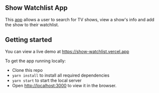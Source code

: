 ## Show Watchlist App

This [app](https://show-watchlist.vercel.app/) allows a user to search for TV shows, view a show's info and add the show to their watchlist.

## Getting started

You can view a live demo at https://show-watchlist.vercel.app

To get the app running locally:

- Clone this repo
- `yarn install` to install all required dependencies
- `yarn start` to start the local server
- Open [http://localhost:3000](http://localhost:3000) to view it in the browser.
